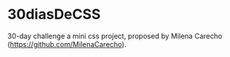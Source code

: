 # 30diasDeCSS
 
30-day challenge a mini css project, proposed by Milena Carecho (https://github.com/MilenaCarecho).
